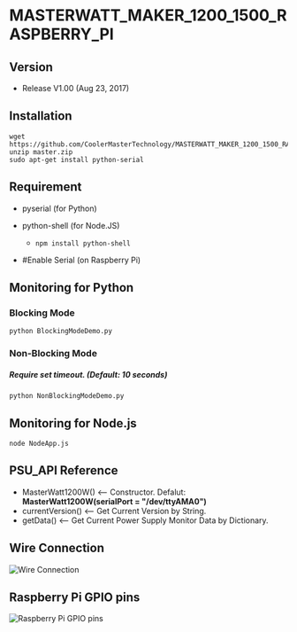 # MASTERWATT_MAKER_1200_1500_RASPBERRY_PI

## Version
* Release V1.00  (Aug 23, 2017)

## Installation

```
wget https://github.com/CoolerMasterTechnology/MASTERWATT_MAKER_1200_1500_RASPBERRY_PI/archive/master.zip
unzip master.zip
sudo apt-get install python-serial
```
## Requirement
* pyserial (for Python)
* python-shell (for Node.JS)
  * ```npm install python-shell```

* #Enable Serial (on Raspberry Pi)

## Monitoring for Python
### Blocking Mode
```python BlockingModeDemo.py```  

### Non-Blocking Mode
##### Require set timeout. (Default: 10 seconds)  
```python NonBlockingModeDemo.py```

## Monitoring for Node.js
```node NodeApp.js```

## PSU_API Reference
* MasterWatt1200W()  <-- Constructor. Defalut: **MasterWatt1200W(serialPort = "/dev/ttyAMA0")**
* currentVersion()   <-- Get Current Version by String.
* getData()          <-- Get Current Power Supply Monitor Data by Dictionary.

## Wire Connection
![Wire Connection](https://raw.githubusercontent.com/CoolerMasterTechnology/MASTERWATT_MAKER_1200_1500_RASPBERRY_PI/master/Image/wire_connection.png)

## Raspberry Pi GPIO pins
![Raspberry Pi GPIO pins](https://cdn-images-1.medium.com/max/1000/1*QlSyHfcfNu4ePpNoNtKcZQ.jpeg)
